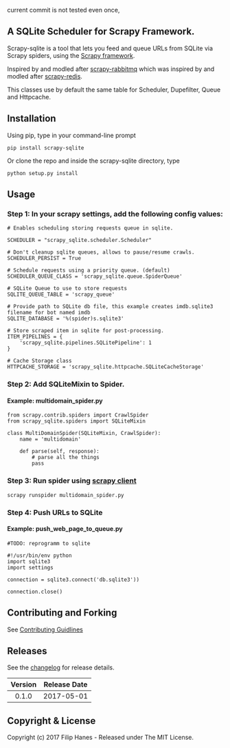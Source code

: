 current commit is not tested even once, 

## A SQLite Scheduler for Scrapy Framework.

Scrapy-sqlite is a tool that lets you feed and queue URLs from SQLite via Scrapy spiders, using the [Scrapy framework](http://doc.scrapy.org/en/latest/index.html).

Inspired by and modled after [scrapy-rabbitmq](https://github.com/roycehaynes/scrapy-rabbitmq)
which was inspired by and modled after [scrapy-redis](https://github.com/darkrho/scrapy-redis).

This classes use by default the same table for Scheduler, Dupefilter, Queue and Httpcache.

## Installation

Using pip, type in your command-line prompt

```
pip install scrapy-sqlite
```
 
Or clone the repo and inside the scrapy-sqlite directory, type

```
python setup.py install
```

## Usage

### Step 1: In your scrapy settings, add the following config values:

```
# Enables scheduling storing requests queue in sqlite.

SCHEDULER = "scrapy_sqlite.scheduler.Scheduler"

# Don't cleanup sqlite queues, allows to pause/resume crawls.
SCHEDULER_PERSIST = True

# Schedule requests using a priority queue. (default)
SCHEDULER_QUEUE_CLASS = 'scrapy_sqlite.queue.SpiderQueue'

# SQLite Queue to use to store requests
SQLITE_QUEUE_TABLE = 'scrapy_queue'

# Provide path to SQLite db file, this example creates imdb.sqlite3 filename for bot named imdb
SQLITE_DATABASE = '%(spider)s.sqlite3'

# Store scraped item in sqlite for post-processing.
ITEM_PIPELINES = {
    'scrapy_sqlite.pipelines.SQLitePipeline': 1
}

# Cache Storage class 
HTTPCACHE_STORAGE = 'scrapy_sqlite.httpcache.SQLiteCacheStorage'

```

### Step 2: Add SQLiteMixin to Spider.

#### Example: multidomain_spider.py

```
from scrapy.contrib.spiders import CrawlSpider
from scrapy_sqlite.spiders import SQLiteMixin

class MultiDomainSpider(SQLiteMixin, CrawlSpider):
    name = 'multidomain'

    def parse(self, response):
        # parse all the things
        pass

```

### Step 3: Run spider using [scrapy client](http://doc.scrapy.org/en/1.0/topics/shell.html)

```
scrapy runspider multidomain_spider.py
```

### Step 4: Push URLs to SQLite

#### Example: push_web_page_to_queue.py

```
#TODO: reprogramm to sqlite

#!/usr/bin/env python
import sqlite3
import settings

connection = sqlite3.connect('db.sqlite3'))

connection.close()

```

## Contributing and Forking

See [Contributing Guidlines](CONTRIBUTING.MD)

## Releases

See the [changelog](CHANGELOG.md) for release details.

| Version | Release Date |
| :-----: | :----------: |
| 0.1.0 | 2017-05-01 |



## Copyright & License

Copyright (c) 2017 Filip Hanes - Released under The MIT License.
